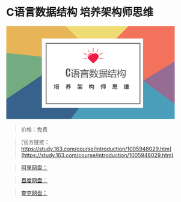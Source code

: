 # C语言数据结构 培养架构师思维

![img](../../../assets/study163/free/e4503a46-deb1-4b48-9839-b86ae5d536a5.png)

> 价格：免费

> [官方链接：https://study.163.com/course/introduction/1005948029.htm](https://study.163.com/course/introduction/1005948029.htm)

> [阿里网盘：]()

> [百度网盘：]()

> [夸克网盘：]()
